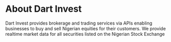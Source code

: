 # About Dart Invest
Dart Invest provides brokerage and trading services via APIs enabling businesses to buy and sell Nigerian equities for their customers. We provide realtime market data for all securities listed on the Nigerian Stock Exchange